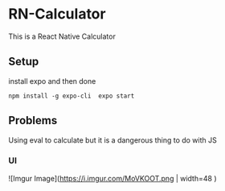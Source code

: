 # RN-Calculator
This is a React Native Calculator

## Setup
install expo and then done 


`npm install -g expo-cli 
 expo start
`


## Problems
Using eval to calculate but it is a dangerous thing to do with JS

### UI

![Imgur Image](https://i.imgur.com/MoVKOOT.png | width=48 )
